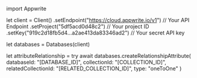 import Appwrite

let client = Client()
    .setEndpoint("https://cloud.appwrite.io/v1") // Your API Endpoint
    .setProject("5df5acd0d48c2") // Your project ID
    .setKey("919c2d18fb5d4...a2ae413da83346ad2") // Your secret API key

let databases = Databases(client)

let attributeRelationship = try await databases.createRelationshipAttribute(
    databaseId: "[DATABASE_ID]",
    collectionId: "[COLLECTION_ID]",
    relatedCollectionId: "[RELATED_COLLECTION_ID]",
    type: "oneToOne"
)

